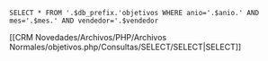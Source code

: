 `SELECT * FROM '.$db_prefix.'objetivos WHERE anio='.$anio.' AND mes='.$mes.' AND vendedor='.$vendedor`

[[CRM Novedades/Archivos/PHP/Archivos Normales/objetivos.php/Consultas/SELECT/SELECT|SELECT]]
